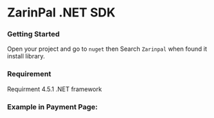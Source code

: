 # ZarinPal .NET SDK 


### Getting Started
Open your project and go to `nuget` then Search `Zarinpal` when found it install library.

### Requirement
Requirment 4.5.1 .NET framework

### Example in Payment Page:
```
```
